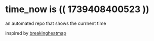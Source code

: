# time_now is (( 1739408400523 ))

an automated repo that shows the currnent time

inspired by [breakingheatmap](https://github.com/breakingheatmap/breakingheatmap)